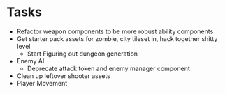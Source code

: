 # Tasks

* Refactor weapon components to be more robust ability components
* Get starter pack assets for zombie, city tileset in, hack together shitty level
  * Start Figuring out dungeon generation
* Enemy AI
  * Deprecate attack token and enemy manager component
* Clean up leftover shooter assets
* Player Movement
